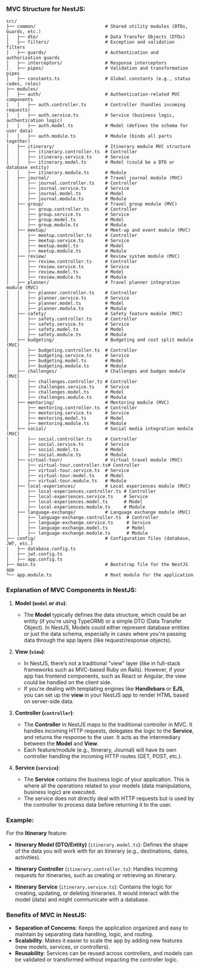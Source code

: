 ### MVC Structure for NestJS:

```
src/
├── common/                          # Shared utility modules (DTOs, Guards, etc.)
│   ├── dto/                         # Data Transfer Objects (DTOs)
│   ├── filters/                     # Exception and validation filters
│   ├── guards/                      # Authentication and authorization guards
│   ├── interceptors/                # Response interceptors
│   ├── pipes/                       # Validation and transformation pipes
│   ├── constants.ts                 # Global constants (e.g., status codes, roles)
├── modules/
│   ├── auth/                        # Authentication-related MVC components
│   │   ├── auth.controller.ts       # Controller (handles incoming requests)
│   │   ├── auth.service.ts          # Service (business logic, authentication logic)
│   │   ├── auth.model.ts            # Model (defines the schema for user data)
│   │   ├── auth.module.ts           # Module (binds all parts together)
│   ├── itinerary/                   # Itinerary module MVC structure
│   │   ├── itinerary.controller.ts  # Controller
│   │   ├── itinerary.service.ts     # Service
│   │   ├── itinerary.model.ts       # Model (could be a DTO or database entity)
│   │   ├── itinerary.module.ts      # Module
│   ├── journal/                     # Travel journal module (MVC)
│   │   ├── journal.controller.ts    # Controller
│   │   ├── journal.service.ts       # Service
│   │   ├── journal.model.ts         # Model
│   │   ├── journal.module.ts        # Module
│   ├── group/                       # Travel group module (MVC)
│   │   ├── group.controller.ts      # Controller
│   │   ├── group.service.ts         # Service
│   │   ├── group.model.ts           # Model
│   │   ├── group.module.ts          # Module
│   ├── meetup/                      # Meet-up and event module (MVC)
│   │   ├── meetup.controller.ts     # Controller
│   │   ├── meetup.service.ts        # Service
│   │   ├── meetup.model.ts          # Model
│   │   ├── meetup.module.ts         # Module
│   ├── review/                      # Review system module (MVC)
│   │   ├── review.controller.ts     # Controller
│   │   ├── review.service.ts        # Service
│   │   ├── review.model.ts          # Model
│   │   ├── review.module.ts         # Module
│   ├── planner/                     # Travel planner integration module (MVC)
│   │   ├── planner.controller.ts    # Controller
│   │   ├── planner.service.ts       # Service
│   │   ├── planner.model.ts         # Model
│   │   ├── planner.module.ts        # Module
│   ├── safety/                      # Safety feature module (MVC)
│   │   ├── safety.controller.ts     # Controller
│   │   ├── safety.service.ts        # Service
│   │   ├── safety.model.ts          # Model
│   │   ├── safety.module.ts         # Module
│   ├── budgeting/                   # Budgeting and cost split module (MVC)
│   │   ├── budgeting.controller.ts  # Controller
│   │   ├── budgeting.service.ts     # Service
│   │   ├── budgeting.model.ts       # Model
│   │   ├── budgeting.module.ts      # Module
│   ├── challenges/                  # Challenges and badges module (MVC)
│   │   ├── challenges.controller.ts # Controller
│   │   ├── challenges.service.ts    # Service
│   │   ├── challenges.model.ts      # Model
│   │   ├── challenges.module.ts     # Module
│   ├── mentoring/                   # Mentoring module (MVC)
│   │   ├── mentoring.controller.ts  # Controller
│   │   ├── mentoring.service.ts     # Service
│   │   ├── mentoring.model.ts       # Model
│   │   ├── mentoring.module.ts      # Module
│   ├── social/                      # Social media integration module (MVC)
│   │   ├── social.controller.ts     # Controller
│   │   ├── social.service.ts        # Service
│   │   ├── social.model.ts          # Model
│   │   ├── social.module.ts         # Module
│   ├── virtual-tour/                # Virtual travel module (MVC)
│   │   ├── virtual-tour.controller.ts# Controller
│   │   ├── virtual-tour.service.ts  # Service
│   │   ├── virtual-tour.model.ts    # Model
│   │   ├── virtual-tour.module.ts   # Module
│   ├── local-experiences/           # Local experiences module (MVC)
│   │   ├── local-experiences.controller.ts # Controller
│   │   ├── local-experiences.service.ts    # Service
│   │   ├── local-experiences.model.ts      # Model
│   │   ├── local-experiences.module.ts     # Module
│   ├── language-exchange/           # Language exchange module (MVC)
│   │   ├── language-exchange.controller.ts  # Controller
│   │   ├── language-exchange.service.ts     # Service
│   │   ├── language-exchange.model.ts       # Model
│   │   ├── language-exchange.module.ts      # Module
├── config/                          # Configuration files (database, JWT, etc.)
│   ├── database.config.ts
│   ├── jwt.config.ts
│   ├── app.config.ts
├── main.ts                          # Bootstrap file for the NestJS app
└── app.module.ts                    # Root module for the application
```

### Explanation of MVC Components in NestJS:

1. **Model (`model` or `dto`)**:
   - The **Model** typically defines the data structure, which could be an entity (if you're using TypeORM) or a simple DTO (Data Transfer Object). In NestJS, Models could either represent database entities or just the data schema, especially in cases where you're passing data through the app layers (like request/response objects).
   
2. **View (`view`)**:
   - In NestJS, there’s not a traditional "view" layer (like in full-stack frameworks such as MVC-based Ruby on Rails). However, if your app has frontend components, such as React or Angular, the view could be handled on the client side.
   - If you're dealing with templating engines like **Handlebars** or **EJS**, you can set up the **view** in your NestJS app to render HTML based on server-side data.

3. **Controller (`controller`)**:
   - The **Controller** in NestJS maps to the traditional controller in MVC. It handles incoming HTTP requests, delegates the logic to the **Service**, and returns the response to the user. It acts as the intermediary between the **Model** and **View**.
   - Each feature/module (e.g., Itinerary, Journal) will have its own controller handling the incoming HTTP routes (GET, POST, etc.).

4. **Service (`service`)**:
   - The **Service** contains the business logic of your application. This is where all the operations related to your models (data manipulations, business logic) are executed.
   - The service does not directly deal with HTTP requests but is used by the controller to process data before returning it to the user.

### Example:

For the **Itinerary** feature:

- **Itinerary Model (DTO/Entity)** (`itinerary.model.ts`):
  Defines the shape of the data you will work with for an itinerary (e.g., destinations, dates, activities).

- **Itinerary Controller** (`itinerary.controller.ts`):
  Handles incoming requests for itineraries, such as creating or retrieving an itinerary.

- **Itinerary Service** (`itinerary.service.ts`):
  Contains the logic for creating, updating, or deleting itineraries. It would interact with the model (data) and might communicate with a database.

### Benefits of MVC in NestJS:

- **Separation of Concerns**: Keeps the application organized and easy to maintain by separating data handling, logic, and routing.
- **Scalability**: Makes it easier to scale the app by adding new features (new models, services, or controllers).
- **Reusability**: Services can be reused across controllers, and models can be validated or transformed without impacting the controller logic.


